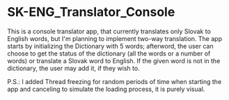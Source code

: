 # SK-ENG_Translator_Console

This is a console translator app, that currently translates only Slovak to English words, but I'm planning to implement two-way translation.
The app starts by initializing the Dictionary with 5 words; afterword, the user can choose to get the status of the dictionary (all the words or a number of words) or translate a Slovak word to English.
If the given word is not in the dictionary, the user may add it, if they wish to.

P.S.: I added Thread freezing for random periods of time when starting the app and canceling to simulate the loading process, it is purely visual.
